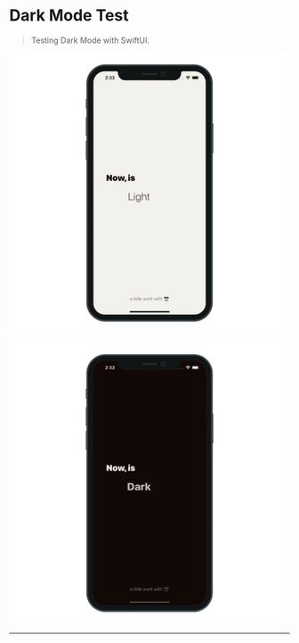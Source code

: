 # Dark Mode Test

> Testing Dark Mode with SwiftUI.

![Dark Mode Test 1](./DarkModeTest_1.png "Dark Mode Test 1")

![Dark Mode Test 2](./DarkModeTest_2.png "Dark Mode Test 2")

---
